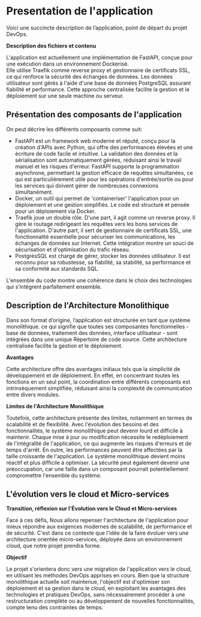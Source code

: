 # Presentation de l'application

Voici une succincte description de l’application, point de départ du projet DevOps. 

**Description des fichiers et contenu**

L'application est actuellement une implémentation de FastAPI, conçue pour une exécution dans un environnement Dockerisé.  
Elle utilise Traefik comme reverse proxy et gestionnaire de certificats SSL, ce qui renforce la sécurité des échanges de données. Les données utilisateur sont gérés à l'aide d'une base de données PostgreSQL assurant fiabilité et performance. Cette approche centralisée facilite la gestion et le déploiement sur une seule machine ou serveur.

## Présentation des composants de l'application

On peut décrire les différents composants comme suit:
* FastAPI est un framework web moderne et réputé, conçu pour la création d'APIs avec Python, qui offre des performances élevées et une écriture de code facile et intuitive. La validation des données et la sérialisation sont automatiquement gérées, réduisant ainsi le travail manuel et les risques d'erreur. FastAPI supporte la programmation asynchrone, permettant la gestion efficace de requêtes simultanées, ce qui est particulièrement utile pour les opérations d'entrée/sortie ou pour les services qui doivent gérer de nombreuses connexions simultanément. 
* Docker, un outil qui permet de 'containeriser' l'application pour un déploiement et une gestion simplifiés. Le code est structuré et pensée pour un déploiement via Docker.
* Traefik joue un double rôle. D'une part, il agit comme un reverse proxy. Il gère le routage redirigeant les requêtes vers les bons services de l'application. D'autre part, il sert de gestionnaire de certificats SSL, une fonctionnalité essentielle pour sécuriser les communications, les échanges de données sur Internet. Cette intégration montre un souci de sécurisation et d'optimisation du trafic réseau.
* PostgrèsSQL est chargé de gérer, stocker les données utilisateur. Il est reconnu pour sa robustesse, sa fiabilité, sa stabilité, sa performance et sa conformité aux standards SQL.

L'ensemble du code montre une cohérence dans le choix des technologies qui s’intègrent parfaitement ensemble. 

## Description de l'Architecture Monolithique

Dans son format d’origine, l’application est structurée en tant que système monolithique. ce qui signifie que toutes ses composantes fonctionnelles - base de données, traitement des données, interface utilisateur - sont intégrées dans une unique Répertoire de code source. Cette architecture centralisée facilite la gestion et le déploiement.

**Avantages**

Cette architecture offre des avantages initiaux tels que la simplicité de développement et de déploiement. En effet, en concentrant toutes les fonctions en un seul point, la coordination entre différents composants est intrinsèquement simplifiée, réduisant ainsi la complexité de communication entre divers modules.

**Limites de l'Architecture Monolithique**

Toutefois, cette architecture présente des limites, notamment en termes de scalabilité et de flexibilité. Avec l'évolution des besoins et des fonctionnalités, le système monolithique peut devenir lourd et difficile à maintenir. Chaque mise à jour ou modification nécessite le redéploiement de l'intégralité de l'application, ce qui augmente les risques d'erreurs et de temps d'arrêt. En outre, les performances peuvent être affectées par la taille croissante de l'application. Le système monolithique devient moins réactif et plus difficile à optimiser. La sécurité peut également devenir une préoccupation, car une faille dans un composant pourrait potentiellement compromettre l'ensemble du système.


## L'évolution vers le cloud et Micro-services
**Transition, réflexion sur l'Évolution vers le Cloud et Micro-services**

Face à ces défis, Nous allons repenser l'architecture de l'application pour mieux répondre aux exigences modernes de scalabilité, de performance et de sécurité. C'est dans ce contexte que l'idée de la faire évoluer vers une architecture orientée micro-services, déployée dans un environnement cloud, que notre projet prendra forme. 


**Objectif**

Le projet s'orientera donc vers une migration de l'application vers le cloud, en utilisant les méthodes DevOps apprises en cours. Bien que la structure monolithique actuelle soit maintenue, l'objectif est d'optimiser son déploiement et sa gestion dans le cloud, en exploitant les avantages des technologies et pratiques DevOps, sans nécessairement procéder à une restructuration complète ou au développement de nouvelles fonctionnalités, compte tenu des contraintes de temps.